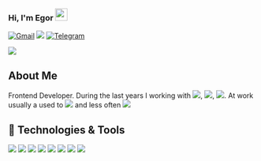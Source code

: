 ### Hi, I'm Egor  <img src="https://media.giphy.com/media/hvRJCLFzcasrR4ia7z/giphy.gif" width="25px">
<a href="mailto:egor.shkiria@gmail.com">![Gmail](https://img.shields.io/badge/Gmail-egor.shkiria@gmail.com-informational?style=flat&logo=gmail&logoColor=white&labelColor=D14836)</a> <a href="https://www.linkedin.com/in/egorshkirya/">![](https://img.shields.io/badge/LinkedIn-egorshkirya-informational?style=flat&logo=linkedin&logoColor=white)</a> <a href="https://t.me/web_insight">![Telegram](https://img.shields.io/badge/Telegram-blog-informational?style=flat&logo=telegram&logoColor=white)</a>



<img src="https://raw.githubusercontent.com/zuhijan/zuhijan/master/siberian.gif">

## About Me
Frontend Developer. During the last years I working with ![](https://img.shields.io/badge/-TypeScript-informational?style=flat&logo=typescript&logoColor=white&color=007acc), ![](https://img.shields.io/badge/-React-informational?style=flat&logo=react&logoColor=61DBFB&color=grey), ![](https://img.shields.io/badge/-Redux-informational?style=flat&logo=redux&logoColor=white&color=764abc).
At work usually a used to ![](https://img.shields.io/badge/GitLab-informational?style=flat&logo=gitlab&logoColor=white&color=black) and less often ![](https://img.shields.io/badge/Bitbacket-informational?style=flat&logo=bitbucket&logoColor=white)

## 🔧 Technologies & Tools
![](https://img.shields.io/badge/JavaScript-informational?style=flat&logo=javascript&logoColor=%23F7DF1E&color=grey)
![](https://img.shields.io/badge/-TypeScript-informational?style=flat&logo=typescript&logoColor=white&color=007acc)
![](https://img.shields.io/badge/-React-informational?style=flat&logo=react&logoColor=61DBFB&color=grey)
![](https://img.shields.io/badge/-Redux-informational?style=flat&logo=redux&logoColor=white&color=764abc)
![](https://img.shields.io/badge/-CSS3-informational?style=flat&logo=css3&logoColor=white&color=2965f1)
![](https://img.shields.io/badge/-HTML5-informational?style=flat&logo=html5&logoColor=white&color=e34c26)
![](https://img.shields.io/badge/-SASS-informational?style=flat&logo=SASS&logoColor=white&color=hotpink)
![](https://img.shields.io/badge/-WebSockets-informational?style=flat&logo=socket&logoColor=white&color=e34c26)
